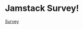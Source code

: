 # Jamstack Survey!

[Survey](https://netlify.qualtrics.com/jfe/form/SV_0BRbhN47gyZWYNo?Source=survey_share_page)